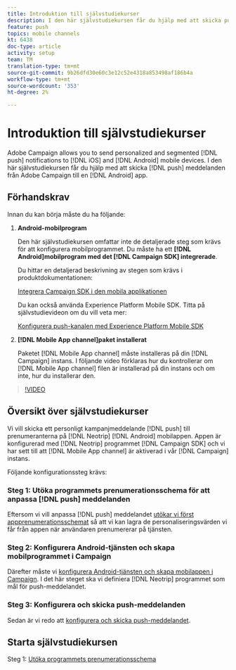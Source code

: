 ```yaml
---
title: Introduktion till självstudiekurser
description: I den här självstudiekursen får du hjälp med att skicka push-meddelanden från Adobe Campaign och ta emot dessa meddelanden i din Android-app.
feature: push
topics: mobile channels
kt: 6438
doc-type: article
activity: setup
team: TM
translation-type: tm+mt
source-git-commit: 9b26dfd30e60c3e12c52e4318a853498af186b4a
workflow-type: tm+mt
source-wordcount: '353'
ht-degree: 2%

---
```



# Introduktion till självstudiekurser

Adobe Campaign allows you to send personalized and segmented [!DNL push] notifications to [!DNL iOS] and [!DNL Android] mobile devices. I den här självstudiekursen får du hjälp med att skicka [!DNL push] meddelanden från Adobe Campaign till en [!DNL Android] app.

## Förhandskrav

Innan du kan börja måste du ha följande:

1) **Android-mobilprogram**

   Den här självstudiekursen omfattar inte de detaljerade steg som krävs för att konfigurera mobilprogrammet. Du måste ha ett **[!DNL Android]mobilprogram med det [!DNL Campaign SDK] integrerade**.

   Du hittar en detaljerad beskrivning av stegen som krävs i produktdokumentationen:

   [Integrera Campaign SDK i den mobila applikationen](https://experienceleague.adobe.com/docs/campaign-classic/using/sending-messages/sending-push-notifications/integrating-campaign-sdk-into-the-mobile-application.html)

   Du kan också använda Experience Platform Mobile SDK. Titta på självstudievideon om du vill veta mer:

   [Konfigurera push-kanalen med Experience Platform Mobile SDK](https://experienceleague.adobe.com/docs/campaign-classic-learn/tutorials/sending-messages/push-channel/configure-push-using-aep-mobile-sdk.html)

2) **[!DNL Mobile App channel]paket installerat**

   Paketet [!DNL Mobile App channel] måste installeras på din [!DNL Campaign] instans. I följande video förklaras hur du kontrollerar om [!DNL Mobile App channel] filen är installerad på din instans och om inte, hur du installerar den.

>[!VIDEO](https://video.tv.adobe.com/v/326544?quality=12)

## Översikt över självstudiekurser

Vi vill skicka ett personligt kampanjmeddelande [!DNL push] till prenumeranterna på [!DNL Neotrip] [!DNL Android] mobilappen. Appen är konfigurerad med [!DNL Neotrip] programmet [!DNL Campaign SDK] och vi har sett till att [!DNL Mobile App channel] är aktiverad i vår [!DNL Campaign] instans.

Följande konfigurationssteg krävs:

### Steg 1: Utöka programmets prenumerationsschema för att anpassa [!DNL push] meddelanden

Eftersom vi vill anpassa [!DNL push] meddelandet [utökar vi först appprenumerationsschemat](/help/tutorial-getting-started-with-push-notifications-for-android/extending-the-app-subscription-schema.md) så att vi kan lagra de personaliseringsvärden vi får från appen när användaren prenumererar på tjänsten.

### Steg 2: Konfigurera Android-tjänsten och skapa mobilprogrammet i Campaign

Därefter måste vi [konfigurera Android-tjänsten och skapa mobilappen i Campaign](/help/tutorial-getting-started-with-push-notifications-for-android/configuring-an-android-service-in-campaign.md). I det här steget ska vi definiera [!DNL Neotrip] programmet som mål för push-meddelandet.

### Steg 3: Konfigurera och skicka push-meddelanden

Sedan är vi redo att [konfigurera och skicka push-meddelandet](/help/tutorial-getting-started-with-push-notifications-for-android/configuring-and-sending-push-notifications.md).

## Starta självstudiekursen

Steg 1: [Utöka programmets prenumerationsschema](/help/tutorial-getting-started-with-push-notifications-for-android/extending-the-app-subscription-schema.md)

